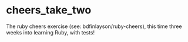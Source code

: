 # cheers_take_two
The ruby cheers exercise (see: bdfinlayson/ruby-cheers), this time three weeks into learning Ruby, with tests!
